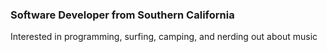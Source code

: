 ### Software Developer from Southern California


Interested in programming, surfing, camping, and nerding out about music

<!--
**thaberl13/thaberl13** is a ✨ _special_ ✨ repository because its `README.md` (this file) appears on your GitHub profile.


